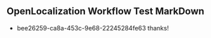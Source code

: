 ## OpenLocalization Workflow Test MarkDown

* bee26259-ca8a-453c-9e68-22245284fe63 
thanks!



<!--HONumber=Jan16_HO4-->

